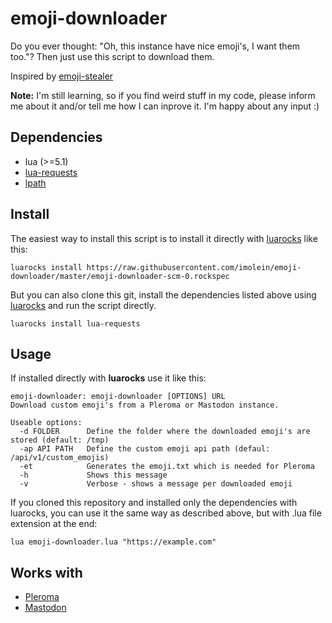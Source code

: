 # emoji-downloader

Do you ever thought: "Oh, this instance have nice emoji's, I want them too."? Then just use this script to download them.

Inspired by [emoji-stealer](https://github.com/mirro-chan/emoji-stealer)

**Note:** I'm still learning, so if you find weird stuff in my code, please inform me about it and/or tell me how I can inprove it. I'm happy about any input :)

## Dependencies

* lua (>=5.1)
* [lua-requests](https://github.com/JakobGreen/lua-requests)
* [lpath](https://github.com/starwing/lpath)

## Install

The easiest way to install this script is to install it directly with [luarocks](https://luarocks.org/#quick-start) like this:

```
luarocks install https://raw.githubusercontent.com/imolein/emoji-downloader/master/emoji-downloader-scm-0.rockspec
```

But you can also clone this git, install the dependencies listed above using [luarocks](https://luarocks.org/#quick-start) and run the script directly.

```
luarocks install lua-requests
```

## Usage

If installed directly with **luarocks** use it like this:

```
emoji-downloader: emoji-downloader [OPTIONS] URL
Download custom emoji's from a Pleroma or Mastodon instance.

Useable options:
  -d FOLDER      Define the folder where the downloaded emoji's are stored (default: /tmp)
  -ap API PATH   Define the custom emoji api path (defaul: /api/v1/custom_emojis)
  -et            Generates the emoji.txt which is needed for Pleroma
  -h             Shows this message
  -v             Verbose - shows a message per downloaded emoji

```

If you cloned this repository and installed only the dependencies with luarocks, you can use it the same way as described above, but with .lua file extension at the end:

```
lua emoji-downloader.lua "https://example.com"
```


## Works with

* [Pleroma](https://pleroma.social)
* [Mastodon](https://joinmastodon.org)
